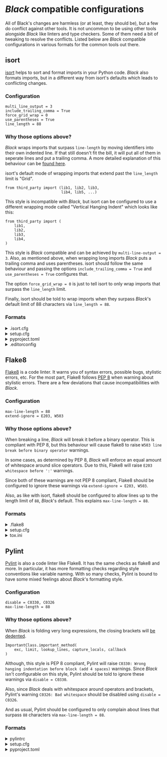 # _Black_ compatible configurations

All of Black's changes are harmless (or at least, they should be), but a few do conflict
against other tools. It is not uncommon to be using other tools alongside _Black_ like
linters and type checkers. Some of them need a bit of tweaking to resolve the conflicts.
Listed below are _Black_ compatible configurations in various formats for the common
tools out there.

## isort

[isort](https://pypi.org/p/isort/) helps to sort and format imports in your Python code.
_Black_ also formats imports, but in a different way from isort's defaults which leads
to conflicting changes.

### Configuration

```
multi_line_output = 3
include_trailing_comma = True
force_grid_wrap = 0
use_parentheses = True
line_length = 88
```

### Why those options above?

_Black_ wraps imports that surpass `line-length` by moving identifiers into their own
indented line. If that still doesn't fit the bill, it will put all of them in seperate
lines and put a trailing comma. A more detailed explanation of this behaviour can be
[found here](https://github.com/psf/black#how-black-wraps-lines).

isort's default mode of wrapping imports that extend past the `line_length` limit is
"Grid".

```py3
from third_party import (lib1, lib2, lib3,
                         lib4, lib5, ...)
```

This style is incompatible with _Black_, but isort can be configured to use a different
wrapping mode called "Vertical Hanging Indent" which looks like this:

```py3
from third_party import (
    lib1,
    lib2,
    lib3,
    lib4,
)
```

This style is _Black_ compatible and can be achieved by `multi-line-output = 3`. Also,
as mentioned above, when wrapping long imports _Black_ puts a trailing comma and uses
parentheses. isort should follow the same behaviour and passing the options
`include_trailing_comma = True` and `use_parentheses = True` configures that.

The option `force_grid_wrap = 0` is just to tell isort to only wrap imports that surpass
the `line_length` limit.

Finally, isort should be told to wrap imports when they surpass _Black_'s default limit
of 88 characters via `line_length = 88`.

### Formats

<details>
<summary>.isort.cfg</summary>

```cfg
[settings]
multi_line_output = 3
include_trailing_comma = True
force_grid_wrap = 0
use_parentheses = True
line_length = 88
```

</details>

<details>
<summary>setup.cfg</summary>

```cfg
[isort]
multi_line_output = 3
include_trailing_comma = True
force_grid_wrap = 0
use_parentheses = True
line_length = 88
```

</details>

<details>
<summary>pyproject.toml</summary>

```toml
[tool.isort]
multi_line_output = 3
include_trailing_comma = true
force_grid_wrap = 0
use_parentheses = true
line_length = 88
```

</details>

<details>
<summary>.editorconfig</summary>

```ini
[*.py]
multi_line_output = 3
include_trailing_comma = True
force_grid_wrap = 0
use_parentheses = True
line_length = 88
```

</details>

## Flake8

[Flake8](https://pypi.org/p/flake8/) is a code linter. It warns you of syntax errors,
possible bugs, stylistic errors, etc. For the most part, Flake8 follows
[PEP 8](https://www.python.org/dev/peps/pep-0008/) when warning about stylistic errors.
There are a few deviations that cause incompatibilities with _Black_.

### Configuration

```
max-line-length = 88
extend-ignore = E203, W503
```

### Why those options above?

When breaking a line, _Black_ will break it before a binary operator. This is compliant
with PEP 8, but this behaviour will cause flake8 to raise
`W503 line break before binary operator` warnings.

In some cases, as determined by PEP 8, _Black_ will enforce an equal amount of
whitespace around slice operators. Due to this, Flake8 will raise
`E203 whitespace before ':'` warnings.

Since both of these warnings are not PEP 8 compliant, Flake8 should be configured to
ignore these warnings via `extend-ignore = E203, W503`.

Also, as like with isort, flake8 should be configured to allow lines up to the length
limit of `88`, _Black_'s default. This explains `max-line-length = 88`.

### Formats

<details>
<summary>.flake8</summary>

```ini
[flake8]
max-line-length = 88
extend-ignore = E203, W503
```

</details>

<details>
<summary>setup.cfg</summary>

```cfg
[flake8]
max-line-length = 88
extend-ignore = E203, W503
```

</details>

<details>
<summary>tox.ini</summary>

```ini
[flake8]
max-line-length = 88
extend-ignore = E203, W503
```

</details>

## Pylint

[Pylint](https://pypi.org/p/pylint/) is also a code linter like Flake8. It has the same
checks as flake8 and more. In particular, it has more formatting checks regarding style
conventions like variable naming. With so many checks, Pylint is bound to have some
mixed feelings about _Black_'s formatting style.

### Configuration

```
disable = C0330, C0326
max-line-length = 88
```

### Why those options above?

When _Black_ is folding very long expressions, the closing brackets will
[be dedented](https://github.com/psf/black#how-black-wraps-lines).

```py3
ImportantClass.important_method(
    exc, limit, lookup_lines, capture_locals, callback
)
```

Although, this style is PEP 8 compliant, Pylint will raise
`C0330: Wrong hanging indentation before block (add 4 spaces)` warnings. Since _Black_
isn't configurable on this style, Pylint should be told to ignore these warnings via
`disable = C0330`.

Also, since _Black_ deals with whitespace around operators and brackets, Pylint's
warning `C0326: Bad whitespace` should be disabled using `disable = C0326`.

And as usual, Pylint should be configured to only complain about lines that surpass `88`
characters via `max-line-length = 88`.

### Formats

<details>
<summary>pylintrc</summary>

```rc
[MESSAGES CONTROL]
disable = C0330, C0326

[format]
max-line-length = 88
```

</details>

<details>
<summary>setup.cfg</summary>

```cfg
[pylint]
max-line-length = 88

[pylint.messages_control]
disable = C0330, C0326
```

</details>

<details>
<summary>pyproject.toml</summary>

```toml
[tool.pylint.messages_control]
disable = "C0330, C0326"

[tool.pylint.format]
max-line-length = "88"
```

</details>
